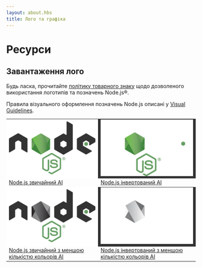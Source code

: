 ```yaml
---
layout: about.hbs
title: Лого та графіка
---
```

# Ресурси

## Завантаження лого

Будь ласка, прочитайте [політику товарного знаку](/about/trademark/) щодо дозволеного використання логотипів та позначень Node.js&reg;.

Правила візуального оформлення позначень Node.js описані у
[Visual Guidelines](/static/documents/foundation-visual-guidelines.pdf).

<table border="0" cellspacing="0" cellpadding="20" class="logos">
  <tr>
    <td bgcolor="#FFFFFF"><a href="/static/images/logos/nodejs-new-pantone-black.ai"><img src="/static/images/logos/nodejs-new-pantone-black.png" alt="Node.js на світлому фоні"></a></td>
    <td bgcolor="#333333"><a href="/static/images/logos/nodejs-new-pantone-white.ai"><img src="/static/images/logos/nodejs-new-pantone-white.png" alt="Node.js на темному фоні"></a></td>
  </tr>
  <tr>
    <td><a href="/static/images/logos/nodejs-new-pantone-black.ai">Node.js звичайний AI</a></td>
    <td><a href="/static/images/logos/nodejs-new-pantone-white.ai">Node.js інвертований AI</a></td>
  </tr>
  <tr>
    <td bgcolor="#FFFFFF"><a href="/static/images/logos/nodejs-new-black.ai"><img src="/static/images/logos/nodejs-new-black.png" alt="Node.js на світлому фоні"></a></td>
    <td bgcolor="#333333"><a href="/static/images/logos/nodejs-new-white.ai"><img src="/static/images/logos/nodejs-new-white.png" alt="Node.js на темному фоні"></a></td>
  </tr>
  <tr>
    <td><a href="/static/images/logos/nodejs-new-black.ai">Node.js звичайний з меншою кількістю кольорів AI</a></td>
    <td><a href="/static/images/logos/nodejs-new-white.ai">Node.js інвертований з меншою кількістю кольорів AI</a></td>
  </tr>
</table>
